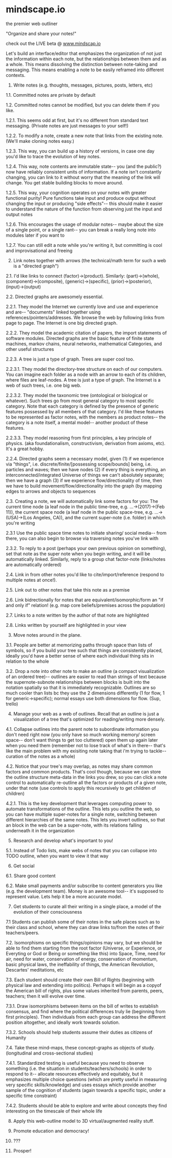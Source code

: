 # mindscape.io
the premier web outliner

"Organize and share your notes!"

check out the LIVE beta @ www.mindscap.io


Let's build an interface/editor that emphasizes the organization of not just the information within each note, but the relationships between them and as a whole. This means dissolving the distinction between note-taking and messaging. This means enabling a note to be easily reframed into different contexts.

1. Write notes (e.g. thoughts, messages, pictures, posts, letters, etc)

1.1. Committed notes are private by default

1.2. Committed notes cannot be modified, but you can delete them if you like.

1.2.1. This seems odd at first, but it's no different from standard text messaging. (Private notes are just messages to your self!)

1.2.2. To modify a note, create a new note that links from the existing note. (We'll make cloning notes easy.)

1.2.3. This way, you can build up a history of versions, in case one day you'd like to trace the evolution of key notes.

1.2.4. This way, note contents are immutable state-- you (and the public?) now have reliably consistent units of information. If a note isn't constantly changing, you can link to it without worry that the meaning of the link will change. You get stable building blocks to move around.

1.2.5. This way, your cognition operates on your notes with greater functional purity! Pure functions take input and produce output without changing the input or producing "side effects"-- this should make it easier to understand the nature of the function from observing just the input and output notes

1.2.6. This encourages the usage of modular notes-- maybe about the size of a single point, or a single rant-- you can break a really long note into modules later if you want to

1.2.7. You can still edit a note while you're writing it, but committing is cool and improvisational and freeing


2. Link notes together with arrows (the technical/math term for such a web is a "directed graph")

2.1. I'd like links to connect (factor)->(product). Similarly: (part)->(whole), (component)->(composite), (generic)->(specific), (prior)->(posterior), (input)->(output)

2.2. Directed graphs are awesomely essential.

2.2.1. They model the Internet we currently love and use and experience and are-- "documents" linked together using references/pointers/addresses. We browse the web by following links from page to page. The Internet is one big directed graph.

2.2.2. They model the academic citation of papers, the import statements of software modules. Directed graphs are the basic feature of finite state machines, markov chains, neural networks, mathematical Categories, and other useful structures

2.2.3. A tree is just a type of graph. Trees are super cool too.

2.2.3.1. They model the directory-tree structure on each of our computers. You can imagine each folder as a node with an arrow to each of its children, where files are leaf-nodes. A tree is just a type of graph. The Internet is a web of such trees, i.e. one big web.

2.2.3.2. They model the taxonomic tree (ontological or biological or whatever). Such trees go from most general category to most specific category. Note that each category is defined by the presence of generic features possessed by all members of that category. I'd like these features to be represented as factor notes, with the members as product notes-- the category is a note itself, a mental model-- another product of these features.

2.2.3.3. They model reasoning from first principles, a key principle of physics. (aka foundationalism, constructivism, derivation from axioms, etc). It's a great hobby.

2.2.4. Directed graphs seem a necessary model, given (1) if we experience via "things", i.e. discrete/finite/[possessing scope/bounds] being, i.e. particles and waves; then we have nodes (2) if every thing is everything, an interconnected/integrated Universe of things we can't absolutely separate; then we have a graph (3) if we experience flow/directionality of time, then we have to build movement/flow/directionality into the graph (by mapping edges to arrows and objects to sequences 

2.3. Creating a note, we will automatically link some factors for you: The current time node (a leaf node in the public time-tree, e.g. ...->(2017)->(Feb 11)), the current space node (a leaf node in the public space-tree, e.g. ...->(USA)->(Los Angeles, CA)), and the current super-note (i.e. folder) in which you're writing

2.3.1 Use the public space time notes to initiate sharing/ social media-- from there, you can also begin to browse via traversing notes you've link with

2.3.2. To reply to a post (perhaps your own previous opinion on something), set that note as the super note when you begin writing, and it will be automatically linked. Similarly, reply to a group chat factor-note (links/notes are automatically ordered)

2.4. Link in from other notes you'd like to cite/import/reference (respond to multiple notes at once!).

2.5. Link out to other notes that take this note as a premise

2.6. Link bidrectionally for notes that are equivalent/isomorphic/form an "if and only if" relation! (e.g. map core beliefs/premises across the population)

2.7. Links to a note written by the author of that note are highlighted 

2.8. Links written by yourself are highlighted in your view


3. Move notes around in the plane.

3.1. People are better at memorizing paths through space than lists of symbols, so if you build your tree such that things are consistently placed, ideally you'd have a better sense of where each individual thing sits in relation to the whole

3.2. Drop a note into other note to make an outline (a compact visualization of an ordered tree)-- outlines are easier to read than strings of text because the supernote-subnote relationships between blocks is built into the notation spatially so that it is immediately recognizable. Outlines are so much cooler than lists bc they use the 2 dimensions differently (1 for flow, 1 for generic->specific); normal essays use both dimensions for flow. (Sup, trello)


4. Manage your web as a web of outlines. Recall that an outline is just a visualization of a tree that's optimized for reading/writing more densely.

4.1. Collapse outlines into the parent note to subordinate information you don't need right now (you only have so much working memory/ screen space-- don't want things to get too cluttered) open them up again later when you need them (remember not to lose track of what's in there-- that's like the main problem with my exisiting note taking that i'm trying to tackle-- curation of the notes as a whole)

4.2. Notice that your tree's may overlap, as notes may share common factors and common products. That's cool though, because we can store the outline structure meta-data in the links you drew, so you can click a note control to automatically re-outline all the factors or products of a given note, under that note (use controls to apply this recursively to get children of children)

4.2.1. This is the key development that leverages computing power to automate transformations of the outline. This lets you outline the web, so you can have multiple super-notes for a single note, switching between different hierarchies of the same notes. This lets you invert outlines, so that an block in the web can be a super-note, with its relations falling underneath it in the organization


5. Research and develop what's important to you!

5.1. Instead of Todo lists, make webs of notes that you can collapse into TODO outline, when you want to view it that way


6. Get social

6.1. Share good content

6.2. Make small payments and/or subscribe to content generators you like (e.g. the development team). Money is an awesome tool-- it's supposed to represent value. Lets help it be a more accurate model. 


7. Get students to curate all their writing in a single place, a model of the evolution of their consciousness

7.1 Students can publish some of their notes in the safe places such as to their class and school, where they can draw links to/from the notes of their teachers/peers.

7.2. Isomorphisms on specific things/opinions may vary, but we should be able to find them starting from the root factor (Universe, or Experience, or Everyting or God or Being or something like this) into Space, Time, need for air, need for water, conservation of energy, conservation of momentum, basic physical laws, the ineffability of things, the American Revolution, Descartes' meditations, etc

7.3. Each student should create their own Bill of Rights (beginning with physical law and extending into politics). Perhaps it will begin as a copyof the American bill of rights, plus some values inherited from parents, peers, teachers; then it will evolve over time.

7.3.1. Draw isomorphisms between items on the bill of writes to establish consensus, and find where the political differences truly lie (beginning from first principles). Then individuals from each group can address the different position altogether, and ideally work towards solution.

7.3.2. Schools should help students assume their duties as citizens of Humanity

7.4. Take these mind-maps, these concept-graphs as objects of study. (longitudinal and cross-sectional studies)

7.4.1. Standardized testing is useful because you need to observe something (i.e. the situation in students/teachers/schools) in order to respond to it-- allocate resources effectively and equitably, but it emphasizes multiple choice questions (which are pretty useful in measuring very specific skills/knowledge) and uses essays which provide another sample of the cognition of students (again towards a specific topic, under a specific time constraint)

7.4.2. Students should be able to explore and write about concepts they find interesting on the timescale of their whole life


8. Apply this web-outline model to 3D virtual/augmented reality stuff.


9. Promote education and democracy!


10. ???


11. Prosper!
